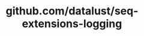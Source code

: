 ---
layout: post
title: github.com/datalust/seq-extensions-logging
categories: link
tags: [انگلیسی, برنامه‌نویسی]
---